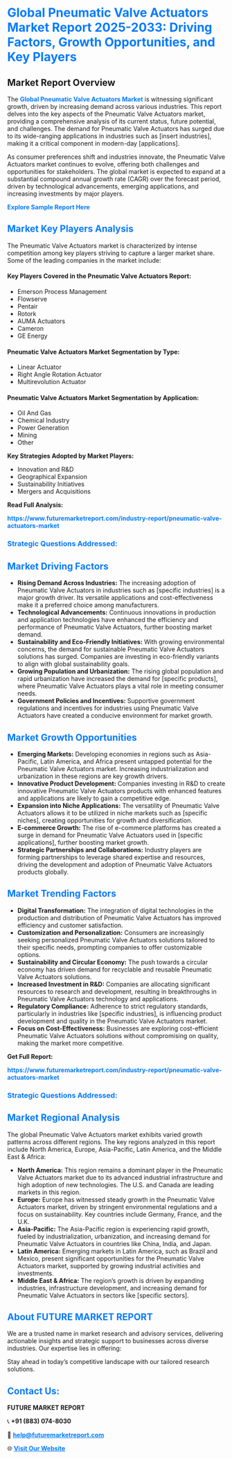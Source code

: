 <h1 style="color: #007BFF;">Global Pneumatic Valve Actuators Market Report 2025-2033: Driving Factors, Growth Opportunities, and Key Players</h1>

<section id="overview">
<h2>Market Report Overview</h2>
<p>The <a href="https://www.futuremarketreport.com/industry-report/pneumatic-valve-actuators-market" style="color: #007BFF; text-decoration: none;"><strong>Global Pneumatic Valve Actuators Market</strong></a> is witnessing significant growth, driven by increasing demand across various industries. This report delves into the key aspects of the Pneumatic Valve Actuators market, providing a comprehensive analysis of its current status, future potential, and challenges. The demand for Pneumatic Valve Actuators has surged due to its wide-ranging applications in industries such as [insert industries], making it a critical component in modern-day [applications].</p>
<p>As consumer preferences shift and industries innovate, the Pneumatic Valve Actuators market continues to evolve, offering both challenges and opportunities for stakeholders. The global market is expected to expand at a substantial compound annual growth rate (CAGR) over the forecast period, driven by technological advancements, emerging applications, and increasing investments by major players.</p>
</section>

<section id="overview">
<p><a href="https://www.futuremarketreport.com/request-sample/reportId=51002" style="color: #007BFF; text-decoration: none;"><strong>Explore Sample Report Here</strong></a></p>
</section>

<section id="key-players">
<h2 style="color: #007BFF;">Market Key Players Analysis</h2>
<p>The Pneumatic Valve Actuators market is characterized by intense competition among key players striving to capture a larger market share. Some of the leading companies in the market include:</p>
<h4>Key Players Covered in the Pneumatic Valve Actuators Report:</h4>
<ul><li>Emerson Process Management</li><li>Flowserve</li><li>Pentair</li><li>Rotork</li><li>AUMA Actuators</li><li>Cameron</li><li>GE Energy</li></ul>
<h4>Pneumatic Valve Actuators Market Segmentation by Type:</h4>
<ul><li>Linear Actuator</li><li>Right Angle Rotation Actuator</li><li>Multirevolution Actuator</li></ul>

<h4>Pneumatic Valve Actuators Market Segmentation by Application:</h4>
<ul><li>Oil And Gas</li><li>Chemical Industry</li><li>Power Generation</li><li>Mining</li><li>Other</li></ul>
<p><strong>Key Strategies Adopted by Market Players:</strong></p>
<ul>
<li>Innovation and R&D</li>
<li>Geographical Expansion</li>
<li>Sustainability Initiatives</li>
<li>Mergers and Acquisitions</li>
</ul>
</section>

<section>
<p><strong>Read Full Analysis: </strong></p><a href="https://www.futuremarketreport.com/industry-report/pneumatic-valve-actuators-market" style="color: #007BFF; text-decoration: none;"><strong>https://www.futuremarketreport.com/industry-report/pneumatic-valve-actuators-market</strong></a>
<h3 style="color: #007BFF;">Strategic Questions Addressed:</h3>
</section>

<section id="driving-factors">
<h2 style="color: #007BFF;">Market Driving Factors</h2>
<ul>
<li><strong>Rising Demand Across Industries:</strong> The increasing adoption of Pneumatic Valve Actuators in industries such as [specific industries] is a major growth driver. Its versatile applications and cost-effectiveness make it a preferred choice among manufacturers.</li>
<li><strong>Technological Advancements:</strong> Continuous innovations in production and application technologies have enhanced the efficiency and performance of Pneumatic Valve Actuators, further boosting market demand.</li>
<li><strong>Sustainability and Eco-Friendly Initiatives:</strong> With growing environmental concerns, the demand for sustainable Pneumatic Valve Actuators solutions has surged. Companies are investing in eco-friendly variants to align with global sustainability goals.</li>
<li><strong>Growing Population and Urbanization:</strong> The rising global population and rapid urbanization have increased the demand for [specific products], where Pneumatic Valve Actuators plays a vital role in meeting consumer needs.</li>
<li><strong>Government Policies and Incentives:</strong> Supportive government regulations and incentives for industries using Pneumatic Valve Actuators have created a conducive environment for market growth.</li>
</ul>
</section>

<section id="growth-opportunities">
<h2 style="color: #007BFF;">Market Growth Opportunities</h2>
<ul>
<li><strong>Emerging Markets:</strong> Developing economies in regions such as Asia-Pacific, Latin America, and Africa present untapped potential for the Pneumatic Valve Actuators market. Increasing industrialization and urbanization in these regions are key growth drivers.</li>
<li><strong>Innovative Product Development:</strong> Companies investing in R&D to create innovative Pneumatic Valve Actuators products with enhanced features and applications are likely to gain a competitive edge.</li>
<li><strong>Expansion into Niche Applications:</strong> The versatility of Pneumatic Valve Actuators allows it to be utilized in niche markets such as [specific niches], creating opportunities for growth and diversification.</li>
<li><strong>E-commerce Growth:</strong> The rise of e-commerce platforms has created a surge in demand for Pneumatic Valve Actuators used in [specific applications], further boosting market growth.</li>
<li><strong>Strategic Partnerships and Collaborations:</strong> Industry players are forming partnerships to leverage shared expertise and resources, driving the development and adoption of Pneumatic Valve Actuators products globally.</li>
</ul>
</section>

<section id="trending-factors">
<h2 style="color: #007BFF;">Market Trending Factors</h2>
<ul>
<li><strong>Digital Transformation:</strong> The integration of digital technologies in the production and distribution of Pneumatic Valve Actuators has improved efficiency and customer satisfaction.</li>
<li><strong>Customization and Personalization:</strong> Consumers are increasingly seeking personalized Pneumatic Valve Actuators solutions tailored to their specific needs, prompting companies to offer customizable options.</li>
<li><strong>Sustainability and Circular Economy:</strong> The push towards a circular economy has driven demand for recyclable and reusable Pneumatic Valve Actuators solutions.</li>
<li><strong>Increased Investment in R&D:</strong> Companies are allocating significant resources to research and development, resulting in breakthroughs in Pneumatic Valve Actuators technology and applications.</li>
<li><strong>Regulatory Compliance:</strong> Adherence to strict regulatory standards, particularly in industries like [specific industries], is influencing product development and quality in the Pneumatic Valve Actuators market.</li>
<li><strong>Focus on Cost-Effectiveness:</strong> Businesses are exploring cost-efficient Pneumatic Valve Actuators solutions without compromising on quality, making the market more competitive.</li>
</ul>
</section>

<section>
<p><strong>Get Full Report: </strong></p><a href="https://www.futuremarketreport.com/industry-report/pneumatic-valve-actuators-market" style="color: #007BFF; text-decoration: none;"><strong>https://www.futuremarketreport.com/industry-report/pneumatic-valve-actuators-market</strong></a>
<h3 style="color: #007BFF;">Strategic Questions Addressed:</h3>
</section>


<section id="regional-analysis">
<h2 style="color: #007BFF;">Market Regional Analysis</h2>
<p>The global Pneumatic Valve Actuators market exhibits varied growth patterns across different regions. The key regions analyzed in this report include North America, Europe, Asia-Pacific, Latin America, and the Middle East & Africa:</p>
<ul>
<li><strong>North America:</strong> This region remains a dominant player in the Pneumatic Valve Actuators market due to its advanced industrial infrastructure and high adoption of new technologies. The U.S. and Canada are leading markets in this region.</li>
<li><strong>Europe:</strong> Europe has witnessed steady growth in the Pneumatic Valve Actuators market, driven by stringent environmental regulations and a focus on sustainability. Key countries include Germany, France, and the U.K.</li>
<li><strong>Asia-Pacific:</strong> The Asia-Pacific region is experiencing rapid growth, fueled by industrialization, urbanization, and increasing demand for Pneumatic Valve Actuators in countries like China, India, and Japan.</li>
<li><strong>Latin America:</strong> Emerging markets in Latin America, such as Brazil and Mexico, present significant opportunities for the Pneumatic Valve Actuators market, supported by growing industrial activities and investments.</li>
<li><strong>Middle East & Africa:</strong> The region’s growth is driven by expanding industries, infrastructure development, and increasing demand for Pneumatic Valve Actuators in sectors like [specific sectors].</li>
</ul>
</section>

<footer>
<h2 style="color: #007BFF;">About FUTURE MARKET REPORT</h2>
<p>We are a trusted name in market research and advisory services, delivering actionable insights and strategic support to businesses across diverse industries. Our expertise lies in offering:</p>

<p>Stay ahead in today’s competitive landscape with our tailored research solutions.</p>

<h2 style="color: #007BFF;">Contact Us:</h2>
<p><strong>FUTURE MARKET REPORT</strong></p>
<p>📞 <strong>+91 (883) 074-8030</strong></p>
<p>📧 <strong><a href="mailto:help@futuremarketreport.com" style="color: #007BFF;">help@futuremarketreport.com</a></strong></p>
<p>🌐 <strong><a href="https://www.futuremarketreport.com/" style="color: #007BFF;">Visit Our Website</a></strong></p>
</footer>